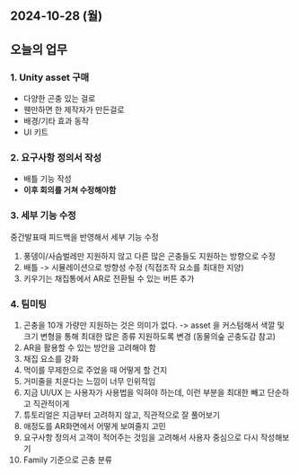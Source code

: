 ## 2024-10-28 (월)

## 오늘의 업무

### 1. Unity asset 구매

- 다양한 곤충 있는 걸로
- 웬만하면 한 제작자가 만든걸로
- 배경/기타 효과 동작
- UI 키트

### 2. 요구사항 정의서 작성

- 배틀 기능 작성
- **이후 회의를 거쳐 수정해야함**

### 3. 세부 기능 수정

중간발표때 피드백을 반영해서 세부 기능 수정

1. 풍뎅이/사슴벌레만 지원하지 않고 다른 많은 곤충들도 지원하는 방향으로 수정
2. 배틀 -> 시뮬레이션으로 방향성 수정 (직접조작 요소를 최대한 지양)
3. 키우기는 채집통에서 AR로 전환될 수 있는 버튼 추가

### 4. 팀미팅

1. 곤충을 10개 가량만 지원하는 것은 의미가 없다. -> asset 을 커스텀해서 색깔 및 크기 변형을 통해 최대한 많은 종류 지원하도록 변경 (동물의숲 곤충도감 참고)
2. AR을 활용할 수 있는 방안을 고려해야 함
3. 채집 요소를 강화
4. 먹이를 무제한으로 주었을 때 어떻게 할 건지
5. 거미줄을 치운다는 느낌이 너무 인위적임
6. 지금 UI/UX 는 사용자가 사용법을 익혀야 하는데, 이런 부분을 최대한 빼고 단순하고 직관적이게
7. 튜토리얼은 지금부터 고려하지 않고, 직관적으로 잘 풀어보기
8. 애정도를 AR화면에서 어떻게 보여줄지 고민
9. 요구사항 정의서 고객이 적어주는 것임을 고려해서 사용자 중심으로 다시 작성해보기
10. Family 기준으로 곤충 분류
